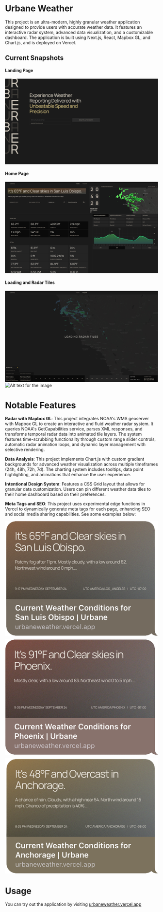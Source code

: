 # Urbane Weather
This project is an ultra-modern, highly granular weather application designed to provide users with accurate weather data. It features an interactive radar system, advanced data visualization, and a customizable dashboard. The application is built using Next.js, React, Mapbox GL, and Chart.js, and is deployed on Vercel.

## Current Snapshots

#### Landing Page
![Alt text for the image](./media/urbaneweather_landing_scsrt.png "Latest Landing Snapshot")

#### Home Page
![Alt text for the image](./media/urbaneweather_home_scsrt.png "Latest Home Snapshot")

#### Loading and Radar Tiles
![Alt text for the image](./media/urbaneweather_loading_tiles_scsrt.png "Latest Loading Tiles Snapshot")
![Alt text for the image](./media/urbaneweather_radar_tiles_scsrt.png "Latest Radar Snapshot")

# Notable Features

**Radar with Mapbox GL**: This project integrates NOAA's WMS geoserver with Mapbox GL to create an interactive and fluid weather radar system. It queries NOAA's GetCapabilities service, parses XML responses, and transforms temporal radar data into animated tile layers. The system features time-scrubbing functionality through custom range slider controls, automatic radar animation loops, and dynamic layer management with selective rendering.


**Data Analysis**: This project implements Chart.js with custom gradient backgrounds for advanced weather visualization across multiple timeframes (24h, 48h, 72h, 7d). The charting system includes tooltips, data point highlighting, and animations that enhance the user experience.

**Intentional Design System**: Features a CSS Grid layout that allows for granular data customization. Users can pin different weather data tiles to their home dashboard based on their preferences.

**Meta Tags and SEO**: This project uses experimental edge functions in Vercel to dynamically generate meta tags for each page, enhancing SEO and social media sharing capabilities. See some examples below:
<div style="display: grid; grid-template-columns: repeat(auto-fit, minmax(300px, 1fr)); gap: 10px; margin-bottom: 40px;">
    <img src="./media/meta-tags-ios.png" height=auto width=auto alt="Meta Tags Example" title="Meta Tags Example" />
    <img src="./media/meta-tags-ios-02.png" height=auto width=auto alt="Meta Tags Example 2" title="Meta Tags Example" />
    <img src="./media/meta-tags-ios-03.png" height=auto width=auto alt="Meta Tags Example 3" title="Meta Tags Example" />
</div>


# Usage
You can try out the application by visiting [urbaneweather.vercel.app](https://urbaneweather.vercel.app/)